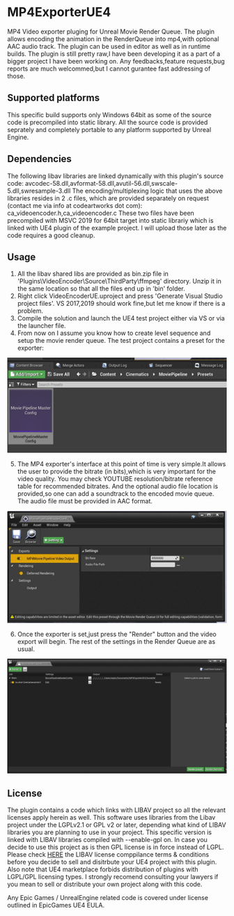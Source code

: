 # MP4ExporterUE4

MP4 Video exporter pluging for Unreal Movie Render Queue.
The plugin allows encoding the animation in the RenderQueue into mp4,with optional AAC audio track.
The plugin can be used in editor as well as in runtime builds.
The plugin is still pretty raw,I have been developing it as a part of a bigger project I have been working on.
Any feedbacks,feature requests,bug reports are much welcommed,but I cannot gurantee fast addressing of those.


## Supported platforms

This specific build supports only Windows 64bit as some of the source code is precompiled into static library.
All the source code is provided seprately and completely portable to any platform supported by Unreal Engine.

## Dependencies
The following libav libraries are linked dynamically with this plugin's source code: avcodec-58.dll,avformat-58.dll,avutil-56.dll,swscale-5.dll,swresample-3.dll
The encoding/multiplexing logic that uses the above libraries resides in 2 .c files, which are provided separately on request (contact me via info at codeartworks dot com): ca_videoencoder.h,ca_videoencoder.c
These two files have been precompiled with MSVC 2019 for 64bit target into static librariy which is linked with UE4 plugin of the example project. I will upload those later as the code requires a good cleanup.


## Usage

1. All the libav shared libs are provided as bin.zip file in 'Plugins\VideoEncoder\Source\ThirdParty\ffmpeg' directory. Unzip it in the same location so that all the files end up in 'bin' folder.
2. Right click VideoEncoderUE.uproject and press 'Generate Visual Studio project files'. VS 2017,2019 should work fine,but let me know if there is a problem.
3. Compile the solution and launch the UE4 test project either via VS or via the launcher file.
4. From now on I assume you know how to create level sequence and setup the movie render queue. The test project contains a preset for the exporter:

![MP4 exporter preset](/Docs/p1.JPG)

5. The MP4 exporter's interface at this point of time is very simple.It allows the user to provide the bitrate (in bits),which is very important for the video quality. You may check YOUTUBE resolution/bitrate reference table for recommended bitrates. And the optional audio file location is provided,so one can add a soundtrack to the encoded movie queue. The audio file must be provided in AAC format.

![MP4 exporter settings](/Docs/p2.JPG)

6. Once the exporter is set,just press the "Render" button and the video export will begin. The rest of the settings in the Render Queue are as usual.

![MP4 exporter export](/Docs/p3.JPG)


## License
The plugin contains a code which links with LIBAV project so all the relevant licenses apply herein as well.
This software uses libraries from the Libav project under the LGPLv2.1 or GPL v2 or later, depending what kind of LIBAV libraries you
are planning to use in your project. This specific version is linked with LIBAV libraries compiled with --enable-gpl on. In case you 
decide to use this project as is then GPL license is in force instead of LGPL.
Please check [HERE](https://libav.org/legal/) the LIBAV license comppilance terms & conditions before you decide to sell and disitrbute your UE4
project with this plugin. Also note that UE4 marketplace forbids distribution of plugins with LGPL/GPL licensing types.
I strongly recomend consulting your lawyers if you mean to sell or distribute your own project along with this code.

Any Epic Games / UnrealEngine related code is covered under license outlined in EpicGames UE4 EULA.



 



